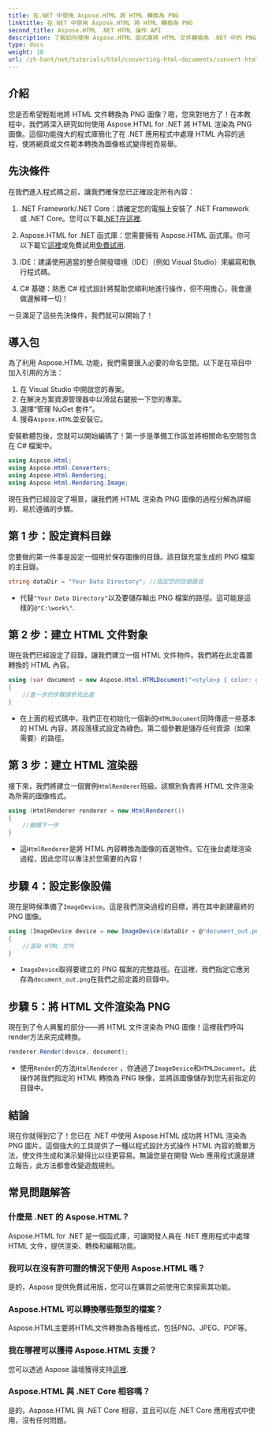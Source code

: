 ```yaml
---
title: 在.NET 中使用 Aspose.HTML 將 HTML 轉換為 PNG
linktitle: 在.NET 中使用 Aspose.HTML 將 HTML 轉換為 PNG
second_title: Aspose.HTML .NET HTML 操作 API
description: 了解如何使用 Aspose.HTML 函式庫將 HTML 文件轉換為 .NET 中的 PNG 映像。請按照我們的逐步教學來簡化 HTML 到圖像的轉換。
type: docs
weight: 10
url: /zh-hant/net/tutorials/html/converting-html-documents/convert-html-as-png/
---
```

## 介紹

您是否希望輕鬆地將 HTML 文件轉換為 PNG 圖像？嗯，您來對地方了！在本教程中，我們將深入研究如何使用 Aspose.HTML for .NET 將 HTML 渲染為 PNG 圖像。這個功能強大的程式庫簡化了在 .NET 應用程式中處理 HTML 內容的過程，使將網頁或文件範本轉換為圖像格式變得輕而易舉。

## 先決條件

在我們進入程式碼之前，讓我們確保您已正確設定所有內容：

1.  .NET Framework/.NET Core：請確定您的電腦上安裝了 .NET Framework 或 .NET Core。您可以下載[.NET在這裡](https://dotnet.microsoft.com/download).

2. Aspose.HTML for .NET 函式庫：您需要擁有 Aspose.HTML 函式庫。你可以下載它[這裡](https://releases.aspose.com/html/net/)或免費試用[免費試用](https://releases.aspose.com/).

3. IDE：建議使用適當的整合開發環境（IDE）（例如 Visual Studio）來編寫和執行程式碼。

4. C# 基礎：熟悉 C# 程式設計將幫助您順利地進行操作，但不用擔心，我會邊做邊解釋一切！

一旦滿足了這些先決條件，我們就可以開始了！

## 導入包

為了利用 Aspose.HTML 功能，我們需要匯入必要的命名空間。以下是在項目中加入引用的方法：

1. 在 Visual Studio 中開啟您的專案。
2. 在解決方案資源管理器中以滑鼠右鍵按一下您的專案。
3. 選擇“管理 NuGet 套件”。
4. 搜尋`Aspose.HTML`並安裝它。

安裝軟體包後，您就可以開始編碼了！第一步是準備工作區並將相關命名空間包含在 C# 檔案中。

```csharp
using Aspose.Html;
using Aspose.Html.Converters;
using Aspose.Html.Rendering;
using Aspose.Html.Rendering.Image;
```

現在我們已經設定了場景，讓我們將 HTML 渲染為 PNG 圖像的過程分解為詳細的、易於遵循的步驟。

## 第 1 步：設定資料目錄

您要做的第一件事是設定一個用於保存圖像的目錄。該目錄充當生成的 PNG 檔案的主目錄。

```csharp
string dataDir = "Your Data Directory"; //指定您的目錄路徑
```

- 代替`"Your Data Directory"`以及要儲存輸出 PNG 檔案的路徑。這可能是這樣的`@"C:\work\"`.

## 第 2 步：建立 HTML 文件對象

現在我們已經設定了目錄，讓我們建立一個 HTML 文件物件。我們將在此定義要轉換的 HTML 內容。

```csharp
using (var document = new Aspose.Html.HTMLDocument("<style>p { color: green; }</style><p>my first paragraph</p>", dataDir))
{
    //進一步的步驟請參見此處
}
```

- 在上面的程式碼中，我們正在初始化一個新的`HTMLDocument`同時傳遞一些基本的 HTML 內容，將段落樣式設定為綠色。第二個參數是儲存任何資源（如果需要）的路徑。

## 第 3 步：建立 HTML 渲染器

接下來，我們將建立一個實例`HtmlRenderer`班級。該類別負責將 HTML 文件渲染為所需的圖像格式。

```csharp
using (HtmlRenderer renderer = new HtmlRenderer())
{
    //繼續下一步
}
```

- 這`HtmlRenderer`是將 HTML 內容轉換為圖像的首選物件。它在後台處理渲染過程，因此您可以專注於您需要的內容！

## 步驟 4：設定影像設備

現在是時候準備了`ImageDevice`。這是我們渲染過程的目標，將在其中創建最終的 PNG 圖像。

```csharp
using (ImageDevice device = new ImageDevice(dataDir + @"document_out.png"))
{
    //渲染 HTML 文件
}
```

- `ImageDevice`取得要建立的 PNG 檔案的完整路徑。在這裡，我們指定它應另存為`document_out.png`在我們之前定義的目錄中。

## 步驟 5：將 HTML 文件渲染為 PNG

現在到了令人興奮的部分——將 HTML 文件渲染為 PNG 圖像！這裡我們呼叫render方法來完成轉換。

```csharp
renderer.Render(device, document);
```

- 使用`Render`的方法`HtmlRenderer` ，你通過了`ImageDevice`和`HTMLDocument`。此操作將我們指定的 HTML 轉換為 PNG 映像，並將該圖像儲存到您先前指定的目錄中。

## 結論

現在你就得到它了！您已在 .NET 中使用 Aspose.HTML 成功將 HTML 渲染為 PNG 圖片。這個強大的工具提供了一種以程式設計方式操作 HTML 內容的簡單方法，使文件生成和演示變得比以往更容易。無論您是在開發 Web 應用程式還是建立報告，此方法都會改變遊戲規則。

## 常見問題解答

### 什麼是 .NET 的 Aspose.HTML？
Aspose.HTML for .NET 是一個函式庫，可讓開發人員在 .NET 應用程式中處理 HTML 文件，提供渲染、轉換和編輯功能。

### 我可以在沒有許可證的情況下使用 Aspose.HTML 嗎？
是的，Aspose 提供免費試用版，您可以在購買之前使用它來探索其功能。

### Aspose.HTML 可以轉換哪些類型的檔案？
Aspose.HTML主要將HTML文件轉換為各種格式，包括PNG、JPEG、PDF等。

### 我在哪裡可以獲得 Aspose.HTML 支援？
您可以透過 Aspose 論壇獲得支持[這裡](https://forum.aspose.com/c/html/29).

### Aspose.HTML 與 .NET Core 相容嗎？
是的，Aspose.HTML 與 .NET Core 相容，並且可以在 .NET Core 應用程式中使用，沒有任何問題。